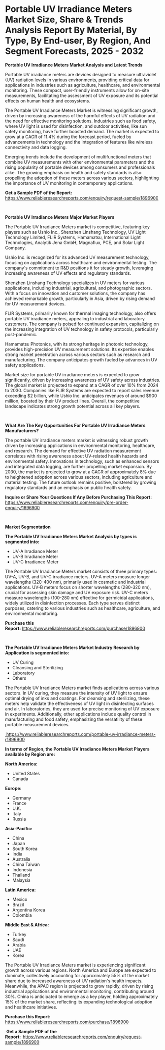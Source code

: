 <p><h1>Portable UV Irradiance Meters Market Size, Share & Trends Analysis Report By Material, By Type, By End-user, By Region, And Segment Forecasts, 2025 - 2032</h1></p><p><strong>Portable UV Irradiance Meters Market Analysis and Latest Trends</strong></p>
<p><p>Portable UV irradiance meters are devices designed to measure ultraviolet (UV) radiation levels in various environments, providing critical data for applications in industries such as agriculture, healthcare, and environmental monitoring. These compact, user-friendly instruments allow for on-site measurements, facilitating the assessment of UV exposure and its potential effects on human health and ecosystems.</p><p>The Portable UV Irradiance Meters Market is witnessing significant growth, driven by increasing awareness of the harmful effects of UV radiation and the need for effective monitoring solutions. Industries such as food safety, where UV light is used for disinfection, and outdoor activities, like sun safety monitoring, have further boosted demand. The market is expected to grow at a CAGR of 11.4% during the forecast period, fueled by advancements in technology and the integration of features like wireless connectivity and data logging.</p><p>Emerging trends include the development of multifunctional meters that combine UV measurements with other environmental parameters and the rising popularity of portable devices among consumers and professionals alike. The growing emphasis on health and safety standards is also propelling the adoption of these meters across various sectors, highlighting the importance of UV monitoring in contemporary applications.</p></p>
<p><strong>Get a Sample PDF of the Report:&nbsp;</strong> <a href="https://www.reliableresearchreports.com/enquiry/request-sample/1896900?utm_campaign=9&utm_medium=2&utm_source=Github&utm_content=ia&utm_term=16042025&utm_id=portable-uv-irradiance-meters">https://www.reliableresearchreports.com/enquiry/request-sample/1896900</a></p>
<p>&nbsp;</p>
<p><strong>Portable UV Irradiance Meters Major Market Players</strong></p>
<p><p>The Portable UV Irradiance Meters market is competitive, featuring key players such as Ushio Inc., Shenzhen Linshang Technology, UV Light Technology Limited, FLIR Systems, Hamamatsu, International Light Technologies, Analytik Jena GmbH, Magnaflux, PCE, and Solar Light Company. </p><p>Ushio Inc. is recognized for its advanced UV measurement technology, focusing on applications across healthcare and environmental testing. The company's commitment to R&D positions it for steady growth, leveraging increasing awareness of UV effects and regulatory standards.</p><p>Shenzhen Linshang Technology specializes in UV meters for various applications, including industrial, agricultural, and photographic sectors. With a focus on innovation and customer solutions, the company has achieved remarkable growth, particularly in Asia, driven by rising demand for UV measurement devices.</p><p>FLIR Systems, primarily known for thermal imaging technology, also offers portable UV irradiance meters, appealing to industrial and laboratory customers. The company is poised for continued expansion, capitalizing on the increasing integration of UV technology in safety protocols, particularly post-pandemic.</p><p>Hamamatsu Photonics, with its strong heritage in photonic technology, provides high-precision UV measurement solutions. Its expertise enables strong market penetration across various sectors such as research and manufacturing. The company anticipates growth fueled by advances in UV safety applications.</p><p>Market size for portable UV irradiance meters is expected to grow significantly, driven by increasing awareness of UV safety across industries. The global market is projected to expand at a CAGR of over 10% from 2024 to 2030. Companies like FLIR Systems are expected to report sales revenue exceeding $2 billion, while Ushio Inc. anticipates revenues of around $900 million, boosted by their UV product lines. Overall, the competitive landscape indicates strong growth potential across all key players.</p></p>
<p>&nbsp;</p>
<p><strong>What Are The Key Opportunities For Portable UV Irradiance Meters Manufacturers?</strong></p>
<p><p>The portable UV irradiance meters market is witnessing robust growth driven by increasing applications in environmental monitoring, healthcare, and research. The demand for effective UV radiation measurement correlates with rising awareness about UV-related health hazards and environmental safety. Innovations in technology, such as enhanced sensors and integrated data logging, are further propelling market expansion. By 2030, the market is projected to grow at a CAGR of approximately 8% due to heightened adoption across various sectors, including agriculture and material testing. The future outlook remains positive, bolstered by growing regulatory standards and an emphasis on public health safety.</p></p>
<p><strong>Inquire or Share Your Questions If Any Before Purchasing This Report:</strong> <a href="https://www.reliableresearchreports.com/enquiry/pre-order-enquiry/1896900?utm_campaign=9&utm_medium=2&utm_source=Github&utm_content=ia&utm_term=16042025&utm_id=portable-uv-irradiance-meters">https://www.reliableresearchreports.com/enquiry/pre-order-enquiry/1896900</a></p>
<p>&nbsp;</p>
<p><strong>Market Segmentation</strong></p>
<p><strong>The Portable UV Irradiance Meters Market Analysis by types is segmented into:</strong></p>
<p><ul><li>UV-A Irradiance Meter</li><li>UV-B Irradiance Meter</li><li>UV-C Irradiance Meter</li></ul></p>
<p><p>The Portable UV Irradiance Meters market consists of three primary types: UV-A, UV-B, and UV-C irradiance meters. UV-A meters measure longer wavelengths (320-400 nm), primarily used in cosmetic and industrial applications. UV-B meters focus on shorter wavelengths (280-320 nm), crucial for assessing skin damage and UV exposure risk. UV-C meters measure wavelengths (100-280 nm) effective for germicidal applications, widely utilized in disinfection processes. Each type serves distinct purposes, catering to various industries such as healthcare, agriculture, and environmental monitoring.</p></p>
<p><strong>Purchase this Report:&nbsp;</strong><a href="https://www.reliableresearchreports.com/purchase/1896900?utm_campaign=9&utm_medium=2&utm_source=Github&utm_content=ia&utm_term=16042025&utm_id=portable-uv-irradiance-meters">https://www.reliableresearchreports.com/purchase/1896900</a></p>
<p>&nbsp;</p>
<p><strong>The Portable UV Irradiance Meters Market Industry Research by Application is segmented into:</strong></p>
<p><ul><li>UV Curing</li><li>Cleansing and Sterilizing</li><li>Laboratory</li><li>Others</li></ul></p>
<p><p>The Portable UV Irradiance Meters market finds applications across various sectors. In UV curing, they measure the intensity of UV light to ensure optimal drying of inks and coatings. For cleansing and sterilizing, these meters help validate the effectiveness of UV light in disinfecting surfaces and air. In laboratories, they are used for precise monitoring of UV exposure in experiments. Additionally, other applications include quality control in manufacturing and food safety, emphasizing the versatility of these portable measurement devices.</p></p>
<p><a href="https://www.reliableresearchreports.com/portable-uv-irradiance-meters-r1896900?utm_campaign=9&utm_medium=2&utm_source=Github&utm_content=ia&utm_term=16042025&utm_id=portable-uv-irradiance-meters">&nbsp;https://www.reliableresearchreports.com/portable-uv-irradiance-meters-r1896900</a></p>
<p><strong>In terms of Region, the Portable UV Irradiance Meters Market Players available by Region are:</strong></p>
<p>
    <p> <strong> North America: </strong>
        <ul>
            <li>United States</li>
            <li>Canada</li>
        </ul>
        </p> 
    <p> <strong> Europe: </strong>
        <ul>
            <li>Germany</li>
            <li>France</li>
            <li>U.K.</li>
            <li>Italy</li>
            <li>Russia</li>
        </ul>
        </p> 
    <p> <strong> Asia-Pacific: </strong>
        <ul>
            <li>China</li>
            <li>Japan</li>
            <li>South Korea</li>
            <li>India</li>
            <li>Australia</li>
            <li>China Taiwan</li>
            <li>Indonesia</li>
            <li>Thailand</li>
            <li>Malaysia</li>
        </ul>
        </p> 
    <p> <strong> Latin America: </strong>
        <ul>
            <li>Mexico</li>
            <li>Brazil</li>
            <li>Argentina Korea</li>
            <li>Colombia</li>
        </ul>
        </p> 
    <p> <strong> Middle East & Africa: </strong>
        <ul>
            <li>Turkey</li>
            <li>Saudi</li>
            <li>Arabia</li>
            <li>UAE</li>
            <li>Korea</li>
        </ul>
    </p>
    </p>
<p><p>The Portable UV Irradiance Meters market is experiencing significant growth across various regions. North America and Europe are expected to dominate, collectively accounting for approximately 55% of the market share due to increased awareness of UV radiation's health impacts. Meanwhile, the APAC region is projected to grow rapidly, driven by rising industrial applications and environmental monitoring, contributing around 30%. China is anticipated to emerge as a key player, holding approximately 15% of the market share, reflecting its expanding technological adoption and healthcare initiatives.</p></p>
<p><strong>Purchase this Report: </strong><a href="https://www.reliableresearchreports.com/purchase/1896900?utm_campaign=9&utm_medium=2&utm_source=Github&utm_content=ia&utm_term=16042025&utm_id=portable-uv-irradiance-meters">https://www.reliableresearchreports.com/purchase/1896900</a></p>
<p>&nbsp;<strong>Get a Sample PDF of the Report:&nbsp;&nbsp;</strong><a href="https://www.reliableresearchreports.com/enquiry/request-sample/1896900?utm_campaign=9&utm_medium=2&utm_source=Github&utm_content=ia&utm_term=16042025&utm_id=portable-uv-irradiance-meters">https://www.reliableresearchreports.com/enquiry/request-sample/1896900</a></p>
<p><strong></strong></p>
<p><p></p><p></p><p></p></p>